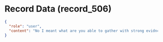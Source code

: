# Record Data (record_506)

```json
{
  "role": "user",
  "content": "No I meant what are you able to gather with strong evidnce are his rasons for resenting me?"
}
```
